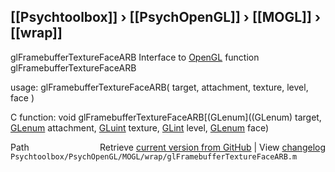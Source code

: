 ## [[Psychtoolbox]] &#8250; [[PsychOpenGL]] &#8250; [[MOGL]] &#8250; [[wrap]]

glFramebufferTextureFaceARB  Interface to [OpenGL](OpenGL) function glFramebufferTextureFaceARB  
  
usage:  glFramebufferTextureFaceARB( target, attachment, texture, level, face )  
  
C function:  void glFramebufferTextureFaceARB[(GLenum]((GLenum) target, [GLenum](GLenum) attachment, [GLuint](GLuint) texture, [GLint](GLint) level, [GLenum](GLenum) face)  




<div class="code_header" style="text-align:right;">
  <span style="float:left;">Path&nbsp;&nbsp;</span> <span class="counter">Retrieve <a href=
  "https://raw.github.com/Psychtoolbox-3/Psychtoolbox-3/beta/Psychtoolbox/PsychOpenGL/MOGL/wrap/glFramebufferTextureFaceARB.m">current version from GitHub</a> | View <a href=
  "https://github.com/Psychtoolbox-3/Psychtoolbox-3/commits/beta/Psychtoolbox/PsychOpenGL/MOGL/wrap/glFramebufferTextureFaceARB.m">changelog</a></span>
</div>
<div class="code">
  <code>Psychtoolbox/PsychOpenGL/MOGL/wrap/glFramebufferTextureFaceARB.m</code>
</div>

